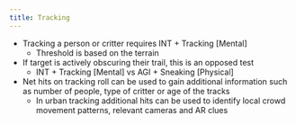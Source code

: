 ```yaml
---
title: Tracking
---
```

- Tracking a person or critter requires INT + Tracking [Mental]
	- Threshold is based on the terrain
- If target is actively obscuring their trail, this is an opposed test
	- INT + Tracking [Mental] vs AGI + Sneaking [Physical]
- Net hits on tracking roll can be used to gain additional information such as number of people, type of critter or age of the tracks
	- In urban tracking additional hits can be used to identify local crowd movement patterns, relevant cameras and AR clues 
